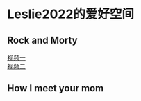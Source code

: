 # Leslie2022的爱好空间

## Rock and Morty
  [视频一](https://www.bilibili.com/video/BV1UU4y1p71r/?spm_id_from=333.788.recommend_more_video.0)<br/>
  [视频二](https://www.bilibili.com/video/BV17t4y1i75f?spm_id_from=333.999.0.0)<br/>

## How I meet your mom
